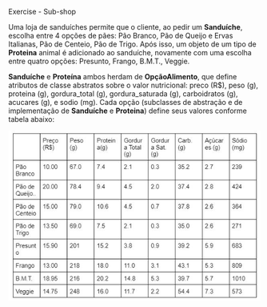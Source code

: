 Exercise - Sub-shop

Uma loja de sanduíches permite que o cliente, ao pedir um **Sanduíche**, escolha entre 4 opções de pães: Pão Branco, Pão de Queijo e Ervas Italianas, Pão de Centeio, Pão de Trigo. Após isso, um objeto de um tipo de **Proteina** animal é adicionado ao sanduíche, novamente com uma escolha entre quatro opções: Presunto, Frango, B.M.T., Veggie. 

**Sanduíche** e **Proteína** ambos herdam de **OpçãoAlimento**, que define atributos de classe abstratos sobre o valor nutricional: preco (R$), peso (g), proteina (g), gordura_total (g), gordura_saturada (g), carboidratos (g), acucares (g), e sodio (mg). Cada opção (subclasses de abstração e de implementação de **Sanduíche** e **Proteina**) define seus valores conforme tabela abaixo:


<img src="tabela.jpg">
